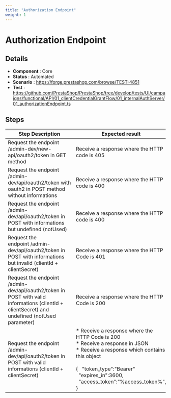 ```yaml
---
title: "Authorization Endpoint"
weight: 1
---
```


# Authorization Endpoint
## Details
* **Component** : Core
* **Status** : Automated
* **Scenario** : https://forge.prestashop.com/browse/TEST-4851
* **Test** : https://github.com/PrestaShop/PrestaShop/tree/develop/tests/UI/campaigns/functional/API/01_clientCredentialGrantFlow/01_internalAuthServer/01_authorizationEndpoint.ts

## Steps
| Step Description | Expected result |
| ----- | ----- |
| Request the endpoint /admin-dev/new-api/oauth2/token in GET method | Receive a response where the HTTP code is 405 |
| Request the endpoint /admin-dev/api/oauth2/token with oauth2 in POST method without informations | Receive a response where the HTTP code is 400 |
| Request the endpoint /admin-dev/api/oauth2/token in POST with informations but undefined (notUsed) | Receive a response where the HTTP code is 400 |
| Request the endpoint /admin-dev/api/oauth2/token in POST with informations but invalid (clientId + clientSecret) | Receive a response where the HTTP Code is 401 |
| Request the endpoint /admin-dev/api/oauth2/token in POST with valid informations (clientId + clientSecret) and undefined (notUsed parameter) | Receive a response where the HTTP Code is 200 |
| Request the endpoint /admin-dev/api/oauth2/token in POST with valid informations (clientId + clientSecret) | * Receive a response where the HTTP Code is 200<br> * Receive a response in JSON<br> * Receive a response which contains this object <br><br>{   "token_type":"Bearer"   "expires_in":3600,   "access_token":"%access_token%", } |